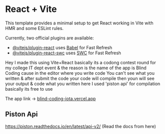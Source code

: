 # React + Vite

This template provides a minimal setup to get React working in Vite with HMR and some ESLint rules.

Currently, two official plugins are available:

- [@vitejs/plugin-react](https://github.com/vitejs/vite-plugin-react/blob/main/packages/plugin-react/README.md) uses [Babel](https://babeljs.io/) for Fast Refresh
- [@vitejs/plugin-react-swc](https://github.com/vitejs/vite-plugin-react-swc) uses [SWC](https://swc.rs/) for Fast Refresh

Hey I made this using Vite+React basically its a codong contest round for my college IT dept event & the reason is the name of the app is Blind Coding cause in the editor where you write code You can't see what
you written & after submit the code your code will compile then youn will see your output & code what you written
here I used 'piston api' for compilation basically its free to use 

The app link -> [blind-coding-iota.vercel.app](https://blind-coding-iota.vercel.app/)

## Piston Api 
https://piston.readthedocs.io/en/latest/api-v2/ (Read the docs from here)
